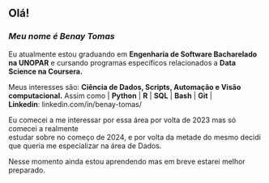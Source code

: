 ## Olá!

### ***Meu nome é Benay Tomas***
Eu atualmente estou graduando em **Engenharia de Software Bacharelado na UNOPAR** e cursando programas específicos relacionados a **Data Science na Coursera.**  

Meus interesses são: **Ciência de Dados, Scripts, Automação e Visão computacional.** Assim como | **Python** | **R** | **SQL** | **Bash** | **Git** |  
**Linkedin**: linkedin.com/in/benay-tomas/

Eu comecei a me interessar por essa área por volta de 2023 mas só comecei a realmente  
estudar sobre no começo de 2024, e por volta da metade do mesmo decidi que queria me especializar na área de Dados.

Nesse momento ainda estou aprendendo mas em breve estarei melhor preparado.
